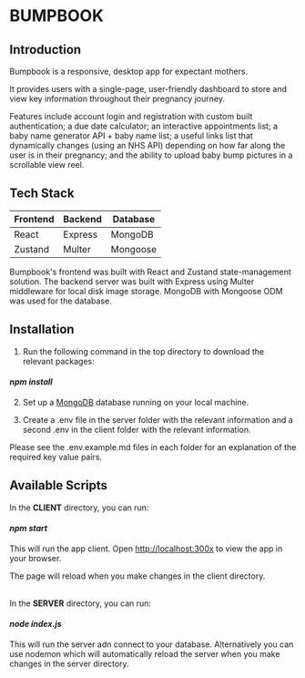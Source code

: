 # BUMPBOOK


## Introduction


Bumpbook is a responsive, desktop app for expectant mothers.

It provides users with a single-page, user-friendly dashboard to store and view key information throughout their pregnancy journey.

Features include account login and registration with custom built authentication; a due date calculator; an interactive appointments list; a baby name generator API + baby name list; a useful links list that dynamically changes (using an NHS API) depending on how far along the user is in their pregnancy; and the ability to upload baby bump pictures in a scrollable view reel.


## Tech Stack


|**Frontend**|**Backend**|**Database**|
|---|---|---|
|React|Express|MongoDB|
|Zustand|Multer|Mongoose|

Bumpbook's frontend was built with React and Zustand state-management solution. The backend server was built with Express using Multer middleware for local disk image storage. MongoDB with Mongoose ODM was used for the database.


## Installation


1. Run the following command in the top directory to download the relevant packages:

<h4><em>npm install</em></h4>

2. Set up a [MongoDB](https://www.mongodb.com/) database running on your local machine.

3. Create a .env file in the server folder with the relevant information and a second .env in the client folder with the relevant information.

Please see the .env.example.md files in each folder for an explanation of the required key value pairs.


## Available Scripts


In the <strong>CLIENT</strong> directory, you can run:

<h4><em>npm start</em></h4>

This will run the app client. Open [http://localhost:300x](http://localhost:300x) to view the app in your browser.

The page will reload when you make changes in the client directory.

<br>
In the <strong>SERVER</strong> directory, you can run:

<h4><em>node index.js</em></h4>

This will run the server adn connect to your database. Alternatively you can use nodemon which will automatically reload the server when you make changes in the server directory.
